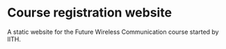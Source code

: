 # Course registration website
A static website for the Future Wireless Communication course started by IITH. 
